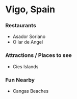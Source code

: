 # Vigo, Spain

### Restaurants

- Asador Soriano
- O lar de Angel

### Attractions / Places to see

- Cies Islands

### Fun Nearby

- Cangas Beaches
